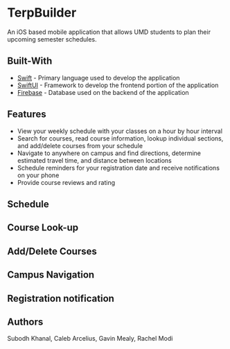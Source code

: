 # TerpBuilder
An iOS based mobile application that allows UMD students to plan their upcoming semester schedules. 

## Built-With

* [Swift](https://www.swift.org/) - Primary language used to develop the application
* [SwiftUI](https://developer.apple.com/documentation/swiftui) - Framework to develop the frontend portion of the application
* [Firebase](https://firebase.google.com/) - Database used on the backend of the application

## Features
* View your weekly schedule with your classes on a hour by hour interval
* Search for courses, read course information, lookup individual sections, and add/delete courses from your schedule
* Navigate to anywhere on campus and find directions, determine estimated travel time, and distance between locations
* Schedule reminders for your registration date and receive notifications on your phone
* Provide course reviews and rating

## Schedule 

## Course Look-up

## Add/Delete Courses

## Campus Navigation

## Registration notification

## Authors
Subodh Khanal, Caleb Arcelius, Gavin Mealy, Rachel Modi
